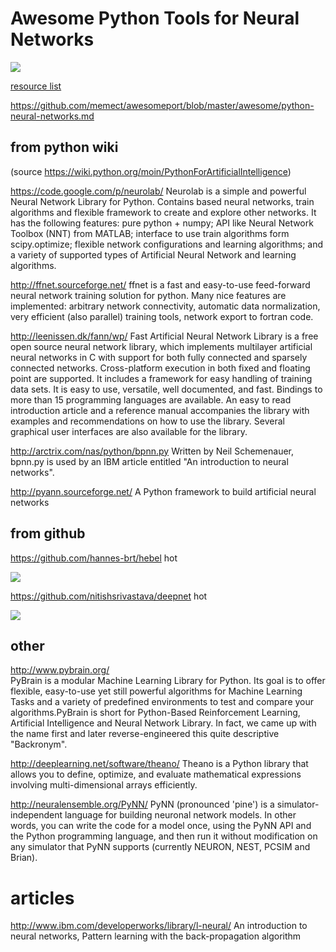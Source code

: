 # Awesome Python Tools for Neural Networks
[![](http://python.memect.com/wp-content/uploads/2014/08/q2LSKrtPzI4BPkIk2nwbIpN0XJovLKxboJvdjgcRfRCQ8SUY7EcejnhWbsVNHciX_46ced78af20bde21ceaa45683ab4dae536866e2062d93db867af4a9db7d16d6b.jpeg)](http://python.memect.com/?tag=NeuralNetwork)

[resource list](http://python.memect.com/?tag=NeuralNetwork)

https://github.com/memect/awesomeport/blob/master/awesome/python-neural-networks.md

## from python wiki
(source https://wiki.python.org/moin/PythonForArtificialIntelligence)

https://code.google.com/p/neurolab/ Neurolab is a simple and powerful Neural Network Library for Python. Contains based neural networks, train algorithms and flexible framework to create and explore other networks. It has the following features: pure python + numpy; API like Neural Network Toolbox (NNT) from MATLAB; interface to use train algorithms form scipy.optimize; flexible network configurations and learning algorithms; and a variety of supported types of Artificial Neural Network and learning algorithms.

http://ffnet.sourceforge.net/ ffnet is a fast and easy-to-use feed-forward neural network training solution for python. Many nice features are implemented: arbitrary network connectivity, automatic data normalization, very efficient (also parallel) training tools, network export to fortran code.

http://leenissen.dk/fann/wp/ Fast Artificial Neural Network Library is a free open source neural network library, which implements multilayer artificial neural networks in C with support for both fully connected and sparsely connected networks. Cross-platform execution in both fixed and floating point are supported. It includes a framework for easy handling of training data sets. It is easy to use, versatile, well documented, and fast. Bindings to more than 15 programming languages are available. An easy to read introduction article and a reference manual accompanies the library with examples and recommendations on how to use the library. Several graphical user interfaces are also available for the library.

http://arctrix.com/nas/python/bpnn.py  Written by Neil Schemenauer, bpnn.py is used by an IBM article entitled "An introduction to neural networks".

http://pyann.sourceforge.net/  A Python framework to build artificial neural networks


## from github
https://github.com/hannes-brt/hebel hot   

![](http://python.memect.com/wp-content/uploads/2014/08/en4DEP2URLjMjO1sxotd6tPsQ1W76vJUvH2Dn20bli9BRd1kBi6Kq5OqB4xvaP4t_31eb35b5a067082e0d08e8c34899be213b07e855879c27fc616a3af4d5d239b6.jpeg)

https://github.com/nitishsrivastava/deepnet  hot

![](http://python.memect.com/wp-content/uploads/2014/08/mSsZXMqPigVUHSkQUMcRBg1Y44LrdwscsnYtdPhKgCvV36CKotxYwMthZU7Y8plw_8883452614db56dd0d7a03aa4b11b7749ce5819023061c9611211ab1bde8ff11.jpeg)


## other
http://www.pybrain.org/  
PyBrain is a modular Machine Learning Library for Python. Its goal is to offer flexible, easy-to-use yet still powerful algorithms for Machine Learning Tasks and a variety of predefined environments to test and compare your algorithms.PyBrain is short for Python-Based Reinforcement Learning, Artificial Intelligence and Neural Network Library. In fact, we came up with the name first and later reverse-engineered this quite descriptive "Backronym".

http://deeplearning.net/software/theano/
Theano is a Python library that allows you to define, optimize, and evaluate mathematical expressions involving multi-dimensional arrays efficiently. 

http://neuralensemble.org/PyNN/
PyNN (pronounced 'pine') is a simulator-independent language for building neuronal network models.
In other words, you can write the code for a model once, using the PyNN API and the Python programming language, and then run it without modification on any simulator that PyNN supports (currently NEURON, NEST, PCSIM and Brian).


# articles
http://www.ibm.com/developerworks/library/l-neural/
An introduction to neural networks, Pattern learning with the back-propagation algorithm
